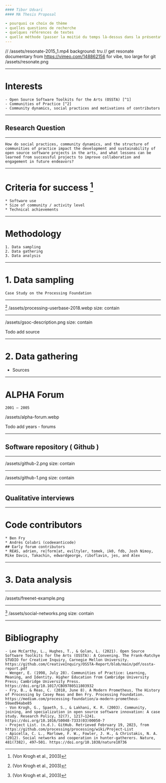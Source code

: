```yaml
---
#### Tibor Udvari
#### MA Thesis Proposal   

- pourquoi ce choix de thème
- quelles questions de recherche
- quelques références de textes
- quelle méthode (passer la moitié du temps là-dessus dans la présentation)
---
```



// /assets/resonate-2015_1.mp4
background: tru
// get resonate documentary from https://vimeo.com/148862156 for vibe, too large for git
/assets/resonate.png

---
# Interests
	- Open Source Software Toolkits for the Arts (OSSTA) [^1]
	- Communities of Practice [^2]
	- Community dynamics, social practices and motivations of contributors

[^1]: (Lee McCarthy et al., 2021)
[^2]: (Wenger, 1998)
---
## Research Question
---
	How do social practices, community dynamics, and the structure of communities of practice impact the development and sustainability of open source software projects in the arts, and what lessons can be learned from successful projects to improve collaboration and engagement in future endeavors?

---
# Criteria for success [^.]
	* Software use
	* Size of community / activity level
	* Technical achievements

[^.]: (Von Krogh et al., 2003)
---
# Methodology
	1. Data sampling
	2. Data gathering
	3. Data analysis
---
# 1. Data sampling
	Case Study on the Processing Foundation
---
[^.]
/assets/processing-userbase-2018.webp
size: contain

[^.]: (Fry & Reas, 2018)
---

/assets/gsoc-description.png
size: contain

Todo add source

---
# 2. Data gathering
- Sources

---
# ALPHA Forum 
	2001 – 2005

/assets/alpha-forum.webp

Todo add years - forums

---
## Software repository ( Github )
---

/assets/github-2.png
size: contain

---

/assets/github-1.png
size: contain

---
## Qualitative interviews

---
# Code contributors
	* Ben Fry
	* Andrès Colubri (codeeanticode)
	## Early forum contributors
	* REAS, adrien, re|form|at, eviltyler, tomek, ik0, fdb, Josh Nimoy, Mike Davis, Takachin, edwardgeorge, riboflavin, jes, and Alex

---
# 3. Data analysis
---

/assets/freenet-example.png

---

[^.]
/assets/social-networks.png
size: contain
[^.]: (Apicella et al., 2012)

---
# Bibliography
	- Lee McCarthy, L., Hughes, T., & Golan, L. (2021). Open Source Software Toolkits for the Arts (OSSTA): A Convening. The Frank-Ratchye STUDIO for Creative Inquiry, Carnegie Mellon University. https://github.com/CreativeInquiry/OSSTA-Report/blob/main/pdf/ossta-report.pdf
	- Wenger, E. (1998, July 28). Communities of Practice: Learning, Meaning, and Identity. Higher Education from Cambridge University Press; Cambridge University Press. https://doi.org/10.1017/CBO9780511803932
	- Fry, B., & Reas, C. (2018, June 8). A Modern Prometheus, The History of Processing by Casey Reas and Ben Fry. Processing Foundation. https://medium.com/processing-foundation/a-modern-prometheus-59aed94abe85
	- Von Krogh, G., Spaeth, S., & Lakhani, K. R. (2003). Community, joining, and specialization in open source software innovation: A case study. Research Policy, 32(7), 1217–1241. https://doi.org/10.1016/S0048-7333(03)00050-7
	- Project List. (n.d.). GitHub. Retrieved February 19, 2023, from https://github.com/processing/processing/wiki/Project-List
	- Apicella, C. L., Marlowe, F. W., Fowler, J. H., & Christakis, N. A. (2012). Social networks and cooperation in hunter-gatherers. Nature, 481(7382), 497–501. https://doi.org/10.1038/nature10736



